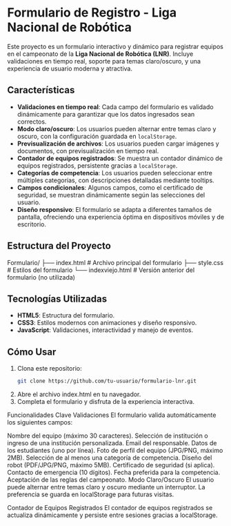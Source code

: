 # Formulario de Registro - Liga Nacional de Robótica

Este proyecto es un formulario interactivo y dinámico para registrar equipos en el campeonato de la **Liga Nacional de Robótica (LNR)**. Incluye validaciones en tiempo real, soporte para temas claro/oscuro, y una experiencia de usuario moderna y atractiva.

## Características

- **Validaciones en tiempo real**: Cada campo del formulario es validado dinámicamente para garantizar que los datos ingresados sean correctos.
- **Modo claro/oscuro**: Los usuarios pueden alternar entre temas claro y oscuro, con la configuración guardada en `localStorage`.
- **Previsualización de archivos**: Los usuarios pueden cargar imágenes y documentos, con previsualización en tiempo real.
- **Contador de equipos registrados**: Se muestra un contador dinámico de equipos registrados, persistente gracias a `localStorage`.
- **Categorías de competencia**: Los usuarios pueden seleccionar entre múltiples categorías, con descripciones detalladas mediante tooltips.
- **Campos condicionales**: Algunos campos, como el certificado de seguridad, se muestran dinámicamente según las selecciones del usuario.
- **Diseño responsivo**: El formulario se adapta a diferentes tamaños de pantalla, ofreciendo una experiencia óptima en dispositivos móviles y de escritorio.

## Estructura del Proyecto
Formulario/ ├── index.html # Archivo principal del formulario ├── style.css # Estilos del formulario └── indexviejo.html # Versión anterior del formulario (no utilizada)


## Tecnologías Utilizadas

- **HTML5**: Estructura del formulario.
- **CSS3**: Estilos modernos con animaciones y diseño responsivo.
- **JavaScript**: Validaciones, interactividad y manejo de eventos.

## Cómo Usar

1. Clona este repositorio:
   ```bash
   git clone https://github.com/tu-usuario/formulario-lnr.git

2. Abre el archivo index.html en tu navegador.
3. Completa el formulario y disfruta de la experiencia interactiva.

Funcionalidades Clave
Validaciones
El formulario valida automáticamente los siguientes campos:

Nombre del equipo (máximo 30 caracteres).
Selección de institución o ingreso de una institución personalizada.
Email del responsable.
Datos de los estudiantes (uno por línea).
Foto de perfil del equipo (JPG/PNG, máximo 2MB).
Selección de al menos una categoría de competencia.
Diseño del robot (PDF/JPG/PNG, máximo 5MB).
Certificado de seguridad (si aplica).
Contacto de emergencia (10 dígitos).
Fecha preferida para la competencia.
Aceptación de las reglas del campeonato.
Modo Claro/Oscuro
El usuario puede alternar entre temas claro y oscuro mediante un interruptor. La preferencia se guarda en localStorage para futuras visitas.

Contador de Equipos Registrados
El contador de equipos registrados se actualiza dinámicamente y persiste entre sesiones gracias a localStorage.

